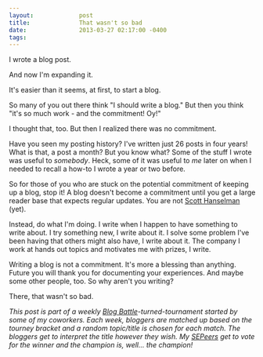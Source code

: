 ```yaml
---
layout:             post
title:              That wasn't so bad
date:               2013-03-27 02:17:00 -0400
tags:               
---
```


I wrote a blog post.

And now I'm expanding it.

It's easier than it seems, at first, to start a blog.

So many of you out there think "I should write a blog." But then you think "it's so much work - and the commitment! Oy!"

I thought that, too. But then I realized there was no commitment.

Have you seen my posting history? I've written just 26 posts in four years! What is that, a post a month? But you know what? Some of the stuff I wrote was useful to _somebody_. Heck, some of it was useful to _me_ later on when I needed to recall a how-to I wrote a year or two before.

So for those of you who are stuck on the potential commitment of keeping up a blog, stop it! A blog doesn't become a commitment until you get a large reader base that expects regular updates. You are not [Scott Hanselman](http://www.hanselman.com/blog/) (yet).

Instead, do what I'm doing. I write when I happen to have something to write about. I try something new, I write about it. I solve some problem I've been having that others might also have, I write about it. The company I work at hands out topics and motivates me with prizes, I write.

Writing a blog is not a commitment. It's more a blessing than anything. Future you will thank you for documenting your experiences. And maybe some other people, too. So why aren't you writing?

There, that wasn't so bad.

_This post is part of a weekly [Blog Battle](http://swanson.github.com/blog/2011/10/13/sep-blog-off.html)-turned-tournament started by some of my coworkers. Each week, bloggers are matched up based on the tourney bracket and a random topic/title is chosen for each match. The bloggers get to interpret the title however they wish. My [SEPeers](http://www.sep.com/) get to vote for the winner and the champion is, well... the champion!_
